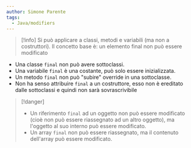 ```yaml
---
author: Simone Parente
tags:
  - Java/modifiers
---
```

>[!info] 
Si può applicare a classi, metodi e variabili (ma non a costruttori).
> Il concetto base è: un elemento final non può essere modificato
- Una classe `final` non può avere sottoclassi.
- Una variabile `final` è una costante, può solo essere inizializzata.
- Un metodo `final` non può "subire" override in una sottoclasse.
- Non ha senso attribuire `final` a un costruttore, esso non è ereditato dalle sottoclassi e quindi non sarà sovrascrivibile
>[!danger] 
>- Un riferimento `final` ad un oggetto non può essere modificato (cioè non può essere riassegnato ad un altro oggetto), ma l'oggetto al suo interno può essere modificato.
>- Un array `final` non può essere riassegnato, ma il contenuto dell'array può essere modificato.